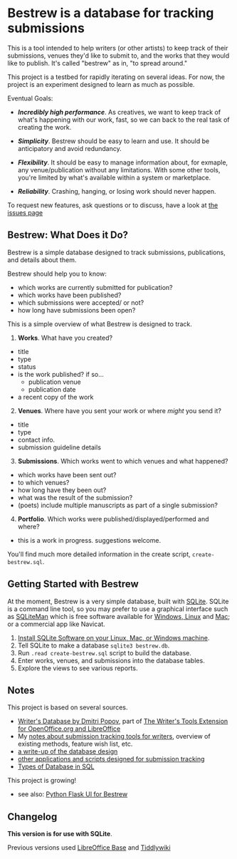 

Bestrew is a database for tracking submissions
===============================================================================

This is a tool intended to help writers (or other artists) to keep track of their submissions, venues they'd like to submit to, and the works that they would like to publish. It's called "bestrew" as in, "to spread around." 

This project is a testbed for rapidly iterating on several ideas. For now, the project is an experiment designed to learn as much as possible.

Eventual Goals:

- ***Incredibly high performance***. As creatives, we want to keep track of what's happening with our work, fast, so we can back to the real task of creating the work.

- ***Simplicity***. Bestrew should be easy to learn and use. It should be anticipatory and avoid redundancy.
 
- ***Flexibility***. It should be easy to manage information about, for exmaple, any venue/publication without any limitations. With some other tools, you're limited by what's available within a system or marketplace.

- ***Reliability***. Crashing, hanging, or losing work should never happen.

To request new features, ask questions or to discuss, have a look at <a href="https://github.com/dylan-k/bestrew/issues">the issues page</a>


Bestrew: What Does it Do?
-------------------------------------------------------------------------------

Bestrew is a simple database designed to track submissions, publications, and details about them. 

Bestrew should help you to know:

  - which works are currently submitted for publication?
  - which works have been published?
  - which submissions were accepted/ or not?
  - how long have submissions been open?

This is a simple overview of what Bestrew is designed to track.

1. **Works**. What have you created?
  - title
  - type
  - status
  - is the work published? if so...
    - publication venue
    - publication date
  - a recent copy of the work
2. **Venues**. Where have you sent your work or where _might_ you send it?
  - title
  - type
  - contact info.  
  - submission guideline details
3. **Submissions**. Which works went to which venues and what happened?
  - which works have been sent out?
  - to which venues?
  - how long have they been out?
  - what was the result of the submission?
  - (poets) include multiple manuscripts as part of a single submission?
4. **Portfolio**. Which works were published/displayed/performed and where?
  - this is a work in progress. suggestions welcome.

You'll find much more detailed information in the create script, `create-bestrew.sql`.


Getting Started with Bestrew
-------------------------------------------------------------------------------

At the moment, Bestrew is a very simple database, built with [SQLite](https://www.sqlite.org). SQLite is a command line tool, so you may prefer to use a graphical interface such as [SQLiteMan](http://sqliteman.yarpen.cz/) which is free software available for [Windows, Linux](http://sqliteman.com/page/4.html) and [Mac](http://brewformulas.org/Sqliteman); or a commercial app like Navicat.

1. [Install SQLite Software on your Linux, Mac, or Windows machine](https://www.tutorialspoint.com/sqlite/sqlite_installation.htm).
2. Tell SQLite to make a database ``sqlite3 bestrew.db``.
3. Run  ``.read create-bestrew.sql`` script to build the database.
4. Enter works, venues, and submissions into the database tables.
5. Explore the views to see various reports.


Notes
-------------------------------------------------------------------------------

This project is based on several sources. 

- [Writer's Database by Dmitri Popov](http://www.linux-magazine.com/w3/issue/103/084-086_workspace.pdf), part of [The Writer's Tools Extension for OpenOffice.org and LibreOffice](https://code.google.com/p/writertools/)
- My [notes about submission tracking tools for writers](https://nocategories.net/ephemera/writing-submission-tools), overview of existing methods, feature wish list, etc.
- [a write-up of the database design](https://github.com/dylan-k/bestrew/blob/master/writers-database_data-model.md)
- [other applications and scripts designed for submission tracking](http://nocategories.net/ephemera/writing/writing-submission-tools/#apps)
- [Types of Database in SQL](https://www.scaler.com/topics/sql/types-of-database-in-sql/)

This project is growing!

- see also: [Python Flask UI for Bestrew](https://github.com/preston-stone/bestrew-flask)


Changelog
-------------------------------------------------------------------------------

**This version is for use with SQLite**. 

Previous versions used [LibreOffice Base](https://github.com/dylan-k/bestrew/tree/v0.6) and [Tiddlywiki](https://github.com/dylan-k/bestrew/tree/v0.7)
